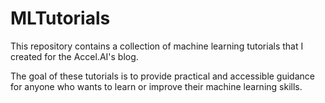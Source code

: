 # MLTutorials
This repository contains a collection of machine learning tutorials that I created for the Accel.AI's blog.

The goal of these tutorials is to provide practical and accessible guidance for anyone who wants to learn or improve their machine learning skills.
